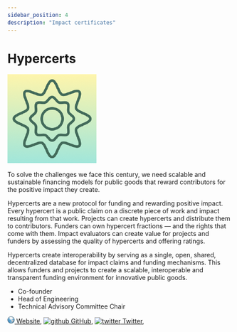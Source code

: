 ```yaml
---
sidebar_position: 4
description: "Impact certificates"
---
```


# Hypercerts

![hypercerts](/img/projects/hypercerts.png)

To solve the challenges we face this century, we need scalable and sustainable financing models for public goods that reward contributors for the positive impact they create.

Hypercerts are a new protocol for funding and rewarding positive impact. Every hypercert is a public claim on a discrete piece of work and impact resulting from that work. Projects can create hypercerts and distribute them to contributors. Funders can own hypercert fractions — and the rights that come with them. Impact evaluators can create value for projects and funders by assessing the quality of hypercerts and offering ratings.

Hypercerts create interoperability by serving as a single, open, shared, decentralized database for impact claims and funding mechanisms. This allows funders and projects to create a scalable, interoperable and transparent funding environment for innovative public goods.

- Co-founder
- Head of Engineering
- Technical Advisory Committee Chair

[![www](/img/ico/website.png) Website](https://hypercerts.org/),
[![github](/img/ico/github.ico) GitHub](https://github.com/hypercerts-org),
[![twitter](/img/ico/twitter.ico) Twitter](https://twitter.com/hypercerts),
